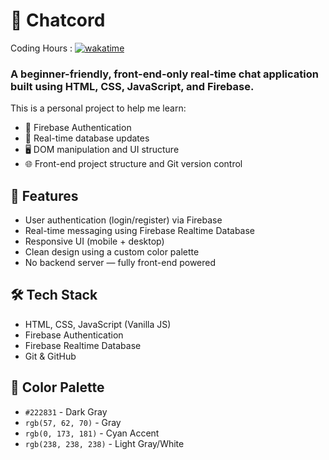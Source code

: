 # 💬 Chatcord
Coding Hours : [![wakatime](https://wakatime.com/badge/user/3cf5e2aa-433d-49e0-81f1-091d6550808a.svg)](https://wakatime.com/@3cf5e2aa-433d-49e0-81f1-091d6550808a)
### A beginner-friendly, front-end-only real-time chat application built using **HTML**, **CSS**, **JavaScript**, and **Firebase**.

This is a personal project to help me learn:
- 🔐 Firebase Authentication
- 📡 Real-time database updates
- 🖥️ DOM manipulation and UI structure
- 🌐 Front-end project structure and Git version control

## 🚀 Features

- User authentication (login/register) via Firebase
- Real-time messaging using Firebase Realtime Database
- Responsive UI (mobile + desktop)
- Clean design using a custom color palette
- No backend server — fully front-end powered

## 🛠️ Tech Stack

- HTML, CSS, JavaScript (Vanilla JS)
- Firebase Authentication
- Firebase Realtime Database
- Git & GitHub

## 🎨 Color Palette

- `#222831` - Dark Gray
- `rgb(57, 62, 70)` - Gray
- `rgb(0, 173, 181)` - Cyan Accent
- `rgb(238, 238, 238)` - Light Gray/White


